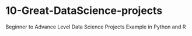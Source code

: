 # 10-Great-DataScience-projects
Beginner to Advance Level Data Science Projects Example in Python and R
